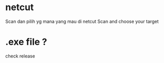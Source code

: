 # netcut
Scan dan pilih yg mana yang mau di netcut 
Scan and choose your target

# .exe file ?
check release
